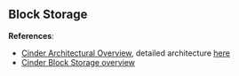 ## Block Storage

__References__:
  * [Cinder Architectural Overview](https://docs.openstack.org/project-deploy-guide/openstack-ansible/newton/overview-storage-arch.html), detailed architecture [here](https://docs.openstack.org/cinder/latest/contributor/architecture.html)
  * [Cinder Block Storage overview](https://docs.openstack.org/cinder/latest/configuration/block-storage/block-storage-overview.html)